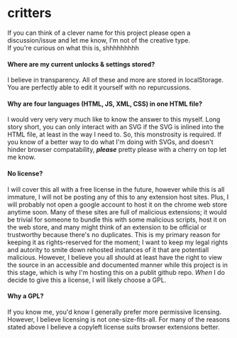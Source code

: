 # critters
If you can think of a clever name for this project please open a discussion/issue and let me know, I'm not of the creative type.  
If you're curious on what this is, shhhhhhhhh

#### Where are my current unlocks & settings stored?
I believe in transparency. All of these and more are stored in localStorage. You are perfectly able to edit it yourself with no repurcussions. 

#### Why are four languages (HTML, JS, XML, CSS) in one HTML file?
I would very very very much like to know the answer to this myself. Long story short, you can only interact with an SVG if the SVG is inlined into the HTML file, at least in the way I need to. So, this monstrosity is required. If you know of a better way to do what I'm doing with SVGs, and doesn't hinder browser compatability, ***please*** pretty please with a cherry on top let me know. 

#### No license?
I will cover this all with a free license in the future, however while this is all immature, I will not be posting any of this to any extension host sites. Plus, I will probably not open a google account to host it on the chrome web store anytime soon. Many of these sites are full of malicious extensions; it would be trivial for someone to bundle this with some malicious scripts, host it on the web store, and many might think of an extension to be official or trustworthy because there's no duplicates. This is my primary reason for keeping it as rights-reserved for the moment; I want to keep my legal rights and autority to smite down rehosted instances of it that are potentiall malicious. However, I believe you all should at least have the right to view the source in an accessible and documented manner while this project is in this stage, which is why I'm hosting this on a publit github repo. *When* I do decide to give this a license, I will likely choose a GPL. 

#### Why a GPL?
If you know me, you'd know I generally prefer more permissive licensing. However, I believe licensing is not one-size-fits-all. For many of the reasons stated above I believe a copyleft license suits browser extensions better. 
